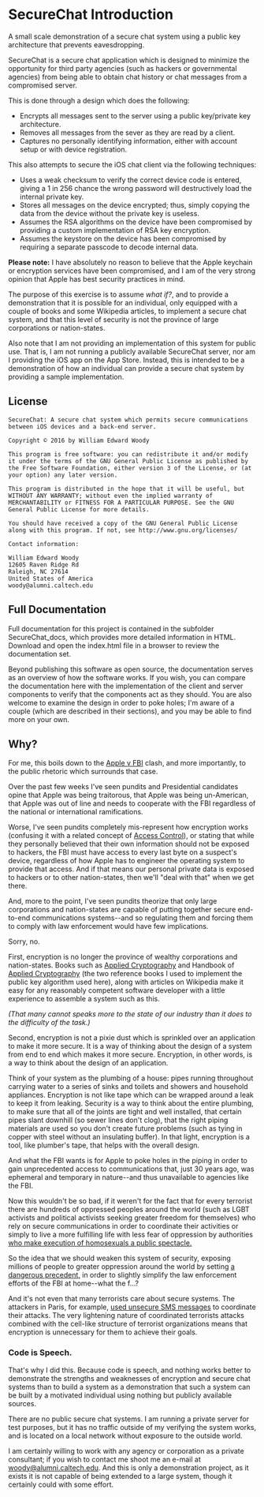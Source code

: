 # SecureChat Introduction

A small scale demonstration of a secure chat system using a public key architecture that prevents eavesdropping.

SecureChat is a secure chat application which is designed to minimize the opportunity for third party agencies (such as hackers or governmental agencies) from being able to obtain chat history or chat messages from a compromised server.

This is done through a design which does the following:

* Encrypts all messages sent to the server using a public key/private key architecture.
* Removes all messages from the sever as they are read by a client.
* Captures no personally identifying information, either with account setup or with device registration.

This also attempts to secure the iOS chat client via the following techniques:

* Uses a weak checksum to verify the correct device code is entered, giving a 1 in 256 chance the wrong password will destructively load the internal private key.
* Stores all messages on the device encrypted; thus, simply copying the data from the device without the private key is useless.
* Assumes the RSA algorithms on the device have been compromised by providing a custom implementation of RSA key encryption.
* Assumes the keystore on the device has been compromised by requiring a separate passcode to decode internal data.

**Please note:** I have absolutely no reason to believe that the Apple keychain or encryption services have been compromised, and I am of the very strong opinion that Apple has best security practices in mind.

The purpose of this exercise is to assume _what if?_, and to provide a demonstration that it is possible for an individual, only equipped with a couple of books and some Wikipedia articles, to implement a secure chat system, and that this level of security is not the province of large corporations or nation-states.

Also note that I am not providing an implementation of this system for public use. That is, I am not running a publicly available SecureChat server, nor am I providing the iOS app on the App Store. Instead, this is intended to be a demonstration of how an individual can provide a secure chat system by providing a sample implementation.

## License

    SecureChat: A secure chat system which permits secure communications between iOS devices and a back-end server.

    Copyright © 2016 by William Edward Woody

    This program is free software: you can redistribute it and/or modify it under the terms of the GNU General Public License as published by the Free Software Foundation, either version 3 of the License, or (at your option) any later version.

    This program is distributed in the hope that it will be useful, but WITHOUT ANY WARRANTY; without even the implied warranty of MERCHANTABILITY or FITNESS FOR A PARTICULAR PURPOSE. See the GNU General Public License for more details.

    You should have received a copy of the GNU General Public License along with this program. If not, see http://www.gnu.org/licenses/

    Contact information:

    William Edward Woody
    12605 Raven Ridge Rd
    Raleigh, NC 27614
    United States of America
    woody@alumni.caltech.edu
    
## Full Documentation

Full documentation for this project is contained in the subfolder SecureChat_docs, which provides more detailed information in HTML. Download and open the index.html file in a browser to review the documentation set.

Beyond publishing this software as open source, the documentation serves as an overview of how the software works. If you wish, you can compare the documentation here with the implementation of the client and server components to verify that the components act as they should. You are also welcome to examine the design in order to poke holes; I'm aware of a couple (which are described in their sections), and you may be able to find more on your own.

## Why?

For me, this boils down to the [Apple v FBI](http://www.wired.com/2016/02/apples-fbi-battle-is-complicated-heres-whats-really-going-on/) clash, and more importantly, to the public rhetoric which surrounds that case.

Over the past few weeks I've seen pundits and Presidential candidates opine that Apple was being traitorous, that Apple was being un-American, that Apple was out of line and needs to cooperate with the FBI regardless of the national or international ramifications.

Worse, I've seen pundits completely mis-represent how encryption works (confusing it with a related concept of [Access Control](https://en.wikipedia.org/wiki/Access_control_list)), or stating that while they personally believed that their own information should not be exposed to hackers, the FBI must have access to every last byte on a suspect's device, regardless of how Apple has to engineer the operating system to provide that access. And if that means our personal private data is exposed to hackers or to other nation-states, then we'll "deal with that" when we get there.

And, more to the point, I've seen pundits theorize that only large corporations and nation-states are capable of putting together secure end-to-end communications systems--and so regulating them and forcing them to comply with law enforcement would have few implications.

Sorry, no.

First, encryption is no longer the province of wealthy corporations and nation-states. Books such as [Applied Cryptography](https://www.schneier.com/books/applied_cryptography/) and Handbook of [Applied Cryptography](http://cacr.uwaterloo.ca/hac/) (the two reference books I used to implement the public key algorithm used here), along with articles on Wikipedia make it easy for any reasonably competent software developer with a little experience to assemble a system such as this.

_(That many cannot speaks more to the state of our industry than it does to the difficulty of the task.)_

Second, encryption is not a pixie dust which is sprinkled over an application to make it more secure. It is a way of thinking about the design of a system from end to end which makes it more secure. Encryption, in other words, is a way to think about the design of an application.

Think of your system as the plumbing of a house: pipes running throughout carrying water to a series of sinks and toilets and showers and household appliances. Encryption is not like tape which can be wrapped around a leak to keep it from leaking. Security is a way to think about the entire plumbing, to make sure that all of the joints are tight and well installed, that certain pipes slant downhill (so sewer lines don't clog), that the right piping materials are used so you don't create future problems (such as tying in copper with steel without an insulating buffer). In that light, encryption is a tool, like plumber's tape, that helps with the overall design.

And what the FBI wants is for Apple to poke holes in the piping in order to gain unprecedented access to communications that, just 30 years ago, was ephemeral and temporary in nature--and thus unavailable to agencies like the FBI.

Now this wouldn't be so bad, if it weren't for the fact that for every terrorist there are hundreds of oppressed peoples around the world (such as LGBT activists and political activists seeking greater freedom for themselves) who rely on secure communications in order to coordinate their activities or simply to live a more fulfilling life with less fear of oppression by authorities [who make execution of homosexuals a public spectacle.](http://www.theguardian.com/world/2011/sep/07/iran-executes-men-homosexuality-charges)

So the idea that we should weaken this system of security, exposing millions of people to greater oppression around the world by setting [a dangerous precedent,](http://www.apple.com/customer-letter/) in order to slightly simplify the law enforcement efforts of the FBI at home--what the f...?

And it's not even that many terrorists care about secure systems. The attackers in Paris, for example, [used unsecure SMS messages](https://www.techdirt.com/articles/20151118/08474732854/after-endless-demonization-encryption-police-find-paris-attackers-coordinated-via-unencrypted-sms.shtml%3E) to coordinate their attacks. The very lightening nature of coordinated terrorists attacks combined with the cell-like structure of terrorist organizations means that encryption is unnecessary for them to achieve their goals.

### Code is Speech.

That's why I did this. Because code is speech, and nothing works better to demonstrate the strengths and weaknesses of encryption and secure chat systems than to build a system as a demonstration that such a system can be built by a motivated individual using nothing but publicly available sources.

There are no public secure chat systems. I am running a private server for test purposes, but it has no traffic outside of my verifying the system works, and is located on a local network without exposure to the outside world.

I am certainly willing to work with any agency or corporation as a private consultant; if you wish to contact me shoot me an e-mail at woody@alumni.caltech.edu. And this is only a demonstration project, as it exists it is not capable of being extended to a large system, though it certainly could with some effort.